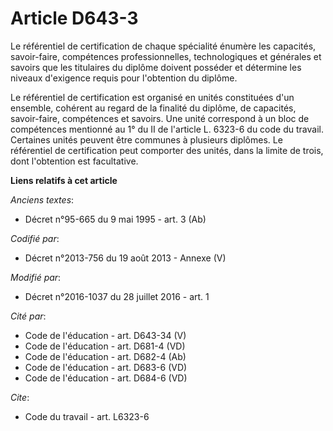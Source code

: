 # Article D643-3

Le référentiel de certification de chaque spécialité énumère les capacités, savoir-faire, compétences professionnelles,
technologiques et générales et savoirs que les titulaires du diplôme doivent posséder et détermine les niveaux d'exigence
requis pour l'obtention du diplôme. 

Le référentiel de certification est organisé en unités constituées d'un ensemble, cohérent au regard de la finalité du
diplôme, de capacités, savoir-faire, compétences et savoirs. Une unité correspond à un bloc de compétences mentionné au 1° du
II de l'article L. 6323-6 du code du travail. Certaines unités peuvent être communes à plusieurs diplômes. Le référentiel de
certification peut comporter des unités, dans la limite de trois, dont l'obtention est facultative.

**Liens relatifs à cet article**

_Anciens textes_:

  - Décret n°95-665 du 9 mai 1995 - art. 3 (Ab)

_Codifié par_:

  - Décret n°2013-756 du 19 août 2013 -  Annexe (V)

_Modifié par_:

  - Décret n°2016-1037 du 28 juillet 2016 - art. 1

_Cité par_:

  - Code de l'éducation - art. D643-34 (V)
  - Code de l'éducation - art. D681-4 (VD)
  - Code de l'éducation - art. D682-4 (Ab)
  - Code de l'éducation - art. D683-6 (VD)
  - Code de l'éducation - art. D684-6 (VD)

_Cite_:

  - Code du travail - art. L6323-6
